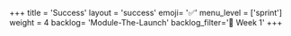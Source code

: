 +++
title = 'Success'
layout = 'success'
emoji= '✅'
menu_level = ['sprint']
weight = 4
backlog= 'Module-The-Launch'
backlog_filter='📅 Week 1'
+++
